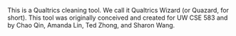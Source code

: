 This is a Qualtrics cleaning tool. We call it Qualtrics Wizard (or 
Quazard, for short). This tool was originally conceived and created for UW 
CSE 583 and by Chao Qin, Amanda Lin, Ted Zhong, and Sharon Wang.
